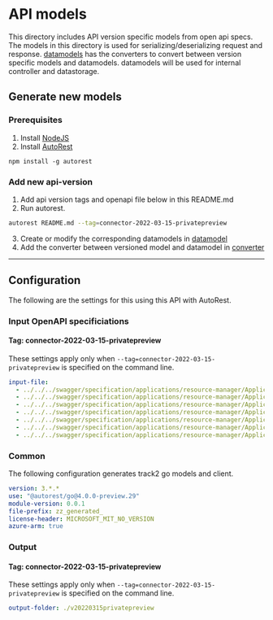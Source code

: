 # API models

This directory includes API version specific models from open api specs. The models in this directory is used for serializing/deserializing request and response. [datamodels](../datamodel/) has the converters to convert between version specific models and datamodels. datamodels will be used for internal controller and datastorage.

## Generate new models
### Prerequisites
1. Install [NodeJS](https://nodejs.org/)
2. Install [AutoRest](http://aka.ms/autorest)
```
npm install -g autorest
```

### Add new api-version

1. Add api version tags and openapi file below in this README.md
2. Run autorest.
```bash
autorest README.md --tag=connector-2022-03-15-privatepreview
```
3. Create or modify the corresponding datamodels in [datamodel](../datamodel/)
4. Add the converter between versioned model and datamodel in [converter](../datamodel/converter/)

---

## Configuration

The following are the settings for this using this API with AutoRest.

### Input OpenAPI specificiations

#### Tag: connector-2022-03-15-privatepreview

These settings apply only when `--tag=connector-2022-03-15-privatepreview` is specified on the command line.

```yaml $(tag) == 'connector-2022-03-15-privatepreview'
input-file:
  - ../../../swagger/specification/applications/resource-manager/Applications.Connector/preview/2022-03-15-privatepreview/mongoDatabases.json
  - ../../../swagger/specification/applications/resource-manager/Applications.Connector/preview/2022-03-15-privatepreview/rabbitMQMessageQueues.json
  - ../../../swagger/specification/applications/resource-manager/Applications.Connector/preview/2022-03-15-privatepreview/daprSecretStores.json
  - ../../../swagger/specification/applications/resource-manager/Applications.Connector/preview/2022-03-15-privatepreview/sqlDatabases.json
  - ../../../swagger/specification/applications/resource-manager/Applications.Connector/preview/2022-03-15-privatepreview/redisCaches.json
  - ../../../swagger/specification/applications/resource-manager/Applications.Connector/preview/2022-03-15-privatepreview/daprInvokeHttpRoutes.json
  - ../../../swagger/specification/applications/resource-manager/Applications.Connector/preview/2022-03-15-privatepreview/daprStateStores.json
```

### Common

The following configuration generates track2 go models and client.

```yaml $(tag) != ''
version: 3.*.*
use: "@autorest/go@4.0.0-preview.29"
module-version: 0.0.1
file-prefix: zz_generated_
license-header: MICROSOFT_MIT_NO_VERSION
azure-arm: true
```

### Output

#### Tag: connector-2022-03-15-privatepreview

These settings apply only when `--tag=connector-2022-03-15-privatepreview` is specified on the command line.

```yaml $(tag) == 'connector-2022-03-15-privatepreview'
output-folder: ./v20220315privatepreview
```
